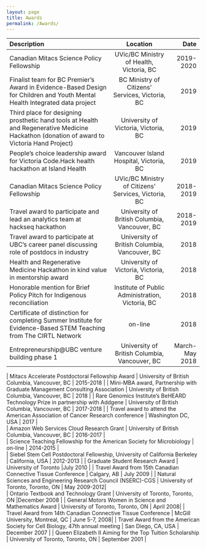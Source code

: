 ```yaml
---
layout: page
title: Awards
permalink: /Awards/
---
```



| **Description**   |      **Location**      |  **Date** |
|:----------|:-------------:|------:|
| Canadian Mitacs Science Policy Fellowship | UVic/BC Ministry of Health, Victoria, BC | 2019-2020  |
| Finalist team for BC Premier’s Award in Evidence-Based Design for Children and Youth Mental Health Integrated data project |  BC Ministry of Citizens' Services, Victoria, BC | 2019 |
| Third place for designing prosthetic hand tools at Health and Regenerative Medicine Hackathon (donation of award to Victoria Hand Project) | University of Victoria, Victoria, BC | 2019|
| People’s choice leadership award for Victoria Code.Hack health hackathon at Island Health | Vancouver Island Hospital, Victoria, BC   |  2019 |
| Canadian Mitacs Science Policy Fellowship | UVic/BC Ministry of Citizens' Services, Victoria, BC | 2018-2019  |
| Travel award to participate and lead an analytics team at hackseq hackathon | University of British Columbia, Vancouver, BC | 2018-2019 |
| Travel award to participate at UBC’s career panel discussing role of postdocs in industry | University of British Columbia, Vancouver, BC | 2018 |
| Health and Regenerative Medicine Hackathon in kind value in mentorship award | University of Victoria, Victoria, BC | 2018 |
| Honorable mention for Brief Policy Pitch for Indigenous reconciliation | Institute of Public Administration, Victoria, BC | 2018 |
|  Certificate of distinction for completing Summer Institute for Evidence-Based STEM Teaching from The CIRTL Network | on-line |  2018   |
|  Entrepreneurship@UBC venture building phase 1 | University of British Columbia, Vancouver, BC | March-May 2018|

|  Mitacs Accelerate Postdoctoral Fellowship Award | University of British Columbia, Vancouver, BC | 2015-2018  | 
| Mini-MBA award, Partnership with Graduate Management Consulting Association | University of British Columbia, Vancouver, BC | 2018 |
|  Rare Genomics Institute’s BeHEARD Technology Prize in partnership with Addgene | University of British Columbia, Vancouver, BC | 2017-2018 |
| Travel award to attend the American Association of Cancer Research conference | Washington DC, USA | 2017 |   
|  Amazon Web Services Cloud Research Grant | University of British Columbia, Vancouver, BC | 2016-2017 |  
|  Science Teaching Fellowship for the American Society for Microbiology |  on-line  |  2014-2015 |   
|  Siebel Stem Cell Postdoctoral Fellowship, University of California Berkeley | California, USA | 2012-2013  |
|  Graduate Student Research Award | University of Toronto |July 2010 |
|  Travel Award from 15th Canadian Connective Tissue Conference | Calgary, AB | July 2009  |
|  Natural Sciences and Engineering Research Council (NSERC)-CGS | University of Toronto, Toronto, ON | May 2009-2012|   
|  Ontario Textbook and Technology Grant | University of Toronto, Toronto, ON |December 2008 |
|  General Motors Women in Science and Mathematics Award | University of Toronto, Toronto, ON | April 2008|
|  Travel Award from 14th Canadian Connective Tissue Conference | McGill University, Montreal, QC | June 5-7, 2008|
|  Travel Award from the American Society for Cell Biology, 47th annual meeting | San Diego, CA, USA | December 2007 |
|  Queen Elizabeth II Aiming for the Top Tuition Scholarship | University of Toronto, Toronto, ON | September 2001 |